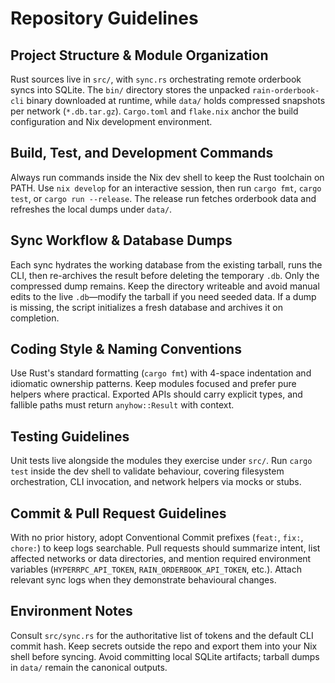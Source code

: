 # Repository Guidelines

## Project Structure & Module Organization
Rust sources live in `src/`, with `sync.rs` orchestrating remote orderbook syncs into SQLite. The `bin/` directory stores the unpacked `rain-orderbook-cli` binary downloaded at runtime, while `data/` holds compressed snapshots per network (`*.db.tar.gz`). `Cargo.toml` and `flake.nix` anchor the build configuration and Nix development environment.

## Build, Test, and Development Commands
Always run commands inside the Nix dev shell to keep the Rust toolchain on PATH. Use `nix develop` for an interactive session, then run `cargo fmt`, `cargo test`, or `cargo run --release`. The release run fetches orderbook data and refreshes the local dumps under `data/`.

## Sync Workflow & Database Dumps
Each sync hydrates the working database from the existing tarball, runs the CLI, then re-archives the result before deleting the temporary `.db`. Only the compressed dump remains. Keep the directory writeable and avoid manual edits to the live `.db`—modify the tarball if you need seeded data. If a dump is missing, the script initializes a fresh database and archives it on completion.

## Coding Style & Naming Conventions
Use Rust's standard formatting (`cargo fmt`) with 4-space indentation and idiomatic ownership patterns. Keep modules focused and prefer pure helpers where practical. Exported APIs should carry explicit types, and fallible paths must return `anyhow::Result` with context.

## Testing Guidelines
Unit tests live alongside the modules they exercise under `src/`. Run `cargo test` inside the dev shell to validate behaviour, covering filesystem orchestration, CLI invocation, and network helpers via mocks or stubs.

## Commit & Pull Request Guidelines
With no prior history, adopt Conventional Commit prefixes (`feat:`, `fix:`, `chore:`) to keep logs searchable. Pull requests should summarize intent, list affected networks or data directories, and mention required environment variables (`HYPERRPC_API_TOKEN`, `RAIN_ORDERBOOK_API_TOKEN`, etc.). Attach relevant sync logs when they demonstrate behavioural changes.

## Environment Notes
Consult `src/sync.rs` for the authoritative list of tokens and the default CLI commit hash. Keep secrets outside the repo and export them into your Nix shell before syncing. Avoid committing local SQLite artifacts; tarball dumps in `data/` remain the canonical outputs.
